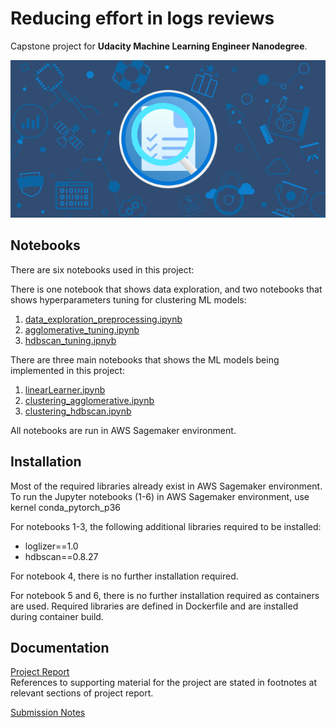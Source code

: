 # Reducing effort in logs reviews

Capstone project for **Udacity Machine Learning Engineer Nanodegree**.

![Logs Review](logs_review_pic.png)

## Notebooks
There are six notebooks used in this project:

There is one notebook that shows data exploration, and two notebooks that shows hyperparameters tuning for clustering ML models:
1. [data_exploration_preprocessing.ipynb](data_exploration_preprocessing.ipynb)
2. [agglomerative_tuning.ipynb](agglomerative_tuning.ipynb)
3. [hdbscan_tuning.ipnyb](hdbscan_tuning.ipnyb)

There are three main notebooks that shows the ML models being implemented in this project:
1. [linearLearner.ipynb](linear_learner/linearLearner.ipynb)
2. [clustering_agglomerative.ipynb](agglomerative_clustering/clustering_agglomerative.ipynb)
3. [clustering_hdbscan.ipynb](hdbscan_clustering/clustering_hdbscan.ipynb)

All notebooks are run in AWS Sagemaker environment.

## Installation
Most of the required libraries already exist in AWS Sagemaker environment.
To run the Jupyter notebooks (1-6) in AWS Sagemaker environment, use kernel conda_pytorch_p36

For notebooks 1-3, the following additional libraries required to be installed:
- loglizer==1.0
- hdbscan==0.8.27

For notebook 4, there is no further installation required.

For notebook 5 and 6, there is no further installation required as containers are used. Required libraries are defined in Dockerfile and are installed during container build.

## Documentation
[Project Report](Project_Report.pdf)\
References to supporting material for the project are stated in footnotes at relevant sections of project report.

[Submission Notes](student_submission_notes/)
